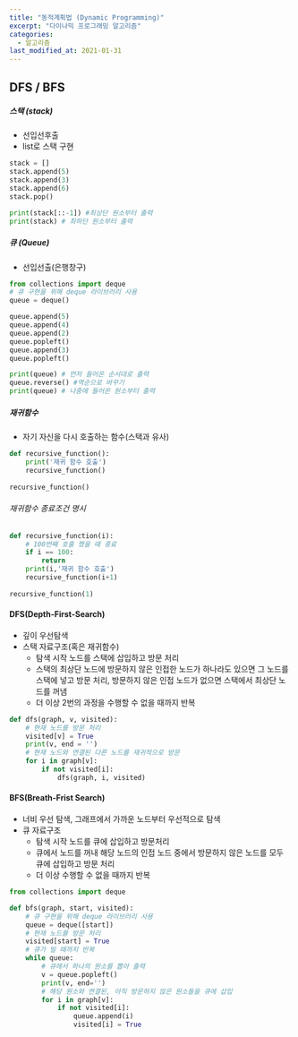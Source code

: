 ```yaml
---
title: "동적계획법 (Dynamic Programming)"
excerpt: "다이나믹 프로그래밍 알고리즘"
categories:
  - 알고리즘
last_modified_at: 2021-01-31
---
```


## DFS / BFS

##### 스택 (stack)

-  선입선후출
-  list로 스택 구현

```python
stack = []
stack.append(5)
stack.append(3)
stack.append(6)
stack.pop()

print(stack[::-1]) #최상단 원소부터 출력
print(stack) # 최하단 원소부터 출력
```

##### 큐 (Queue)

- 선입선출(은행창구)

```python
from collections import deque
# 큐 구현을 위해 deque 라이브러리 사용
queue = deque()

queue.append(5)
queue.append(4)
queue.append(2)
queue.popleft()
queue.append(3)
queue.popleft()

print(queue) # 먼저 들어온 순서대로 출력
queue.reverse() #역순으로 바꾸기
print(queue) # 나중에 들어온 원소부터 출력
```

##### 재귀함수

- 자기 자신을 다시 호출하는 함수(스택과 유사)

```python
def recursive_function():
	print('재귀 함수 호출')
	recursive_function()
	
recursive_function()
```

###### 재귀함수 종료조건 명시

```python
def recursive_function(i):
    # 100번째 호출 했을 때 종료
    if i == 100:
        return
	print(i,'재귀 함수 호출')
	recursive_function(i+1)
	
recursive_function(1)
```

#### DFS(Depth-First-Search)

- 깊이 우선탐색
- 스택 자료구조(혹은 재귀함수)
  - 탐색 시작 노드를 스택에 삽입하고 방문 처리
  - 스택의 최상단 노드에 방문하지 않은 인접한 노드가 하나라도 있으면 그 노드를 스택에 넣고 방문 처리, 방문하지 않은 인접 노드가 없으면 스택에서 최상단 노드를 꺼냄
  - 더 이상 2번의 과정을 수행할 수 없을 때까지 반복

```python
def dfs(graph, v, visited):
    # 현재 노드를 방문 처리
    visited[v] = True
    print(v, end = '')
    # 현재 노드와 연결된 다른 노드를 재귀적으로 방문
    for i in graph[v]:
        if not visited[i]:
            dfs(graph, i, visited)
```

#### BFS(Breath-Frist Search)

- 너비 우선 탐색, 그래프에서 가까운 노드부터 우선적으로 탐색
- 큐 자료구조
  - 탐색 시작 노드를 큐에 삽입하고 방문처리
  - 큐에서 노드를 꺼내 해당 노드의 인접 노드 중에서 방문하지 않은 노드를 모두 큐에 삽입하고 방문 처리
  - 더 이상 수행할 수 없을 때까지 반복

```python
from collections import deque

def bfs(graph, start, visited):
    # 큐 구현을 위해 deque 라이브러리 사용
    queue = deque([start])
    # 현재 노드를 방문 처리
    visited[start] = True
    # 큐가 빌 때까지 반복
    while queue:
        # 큐에서 하나의 원소를 뽑아 출력
        v = queue.popleft()
        print(v, end='')
        # 해당 원소와 연결된, 아직 방문하지 않은 원소들을 큐에 삽입
        for i in graph[v]:
            if not visited[i]:
                queue.append(i)
                visited[i] = True
```


